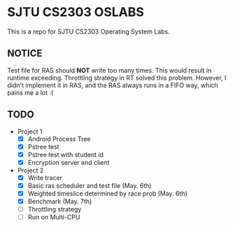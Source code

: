 # SJTU CS2303 OSLABS

This is a repo for SJTU CS2303 Operating System Labs.

## NOTICE

Test file for RAS should **NOT** write too many times. This would result in runtime exceeding. Throttling strategy in RT solved this problem. However, I didn't implement it in RAS, and the RAS always runs in a FIFO way, which pains me a lot :(

## TODO

- Project 1
    - [x] Android Process Tree
    - [x] Pstree test
    - [x] Pstree test with student id
    - [x] Encryption server and client
- Project 2
    - [x] Write tracer
    - [x] Basic ras scheduler and test file (May. 6th) 
    - [x] Weighted timeslice determined by race prob (May. 6th) 
    - [x] Benchmark (May. 7th) 
    - [ ] Throttling strategy
    - [ ] Run on Multi-CPU